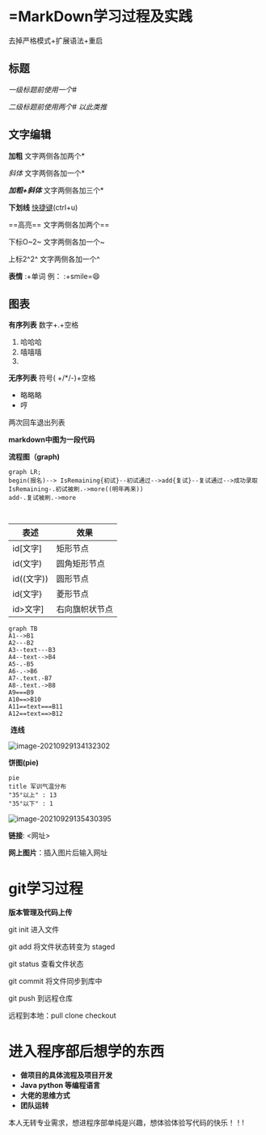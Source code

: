 # =MarkDown学习过程及实践

去掉严格模式+扩展语法+重启

## 标题

*一级标题前使用一个#*

*二级标题前使用两个# 以此类推*

## 文字编辑

**加粗** 文字两侧各加两个*

*斜体*  文字两侧各加一个*

***加粗+斜体***  文字两侧各加三个*

**下划线**   <u>快捷键</u>(ctrl+u)

==高亮==  文字两侧各加两个==

下标O~2~  文字两侧各加一个~

上标2^2^ 文字两侧各加一个^

**表情** :+单词 例：  :+smile=:smile:

## 图表

**有序列表**  数字+.+空格

1. 哈哈哈
2. 嘻嘻嘻
3. 

**无序列表** 符号( +/*/-)+空格

+ 略略略
+ 哼

两次回车退出列表

**markdown中图为一段代码**

**流程图（graph)**

```mermaid
graph LR;
begin(报名)--> IsRemaining{初试}--初试通过-->add{复试}--复试通过-->成功录取
IsRemaining-.初试被刷.->more((明年再来))
add-.复试被刷.->more



```

| 表述       | 效果           |
| ---------- | -------------- |
| id[文字]   | 矩形节点       |
| id(文字)   | 圆角矩形节点   |
| id((文字)) | 圆形节点       |
| id{文字}   | 菱形节点       |
| id>文字]   | 右向旗帜状节点 |

```mermaid
graph TB
A1-->B1
A2---B2
A3--text---B3
A4--text-->B4
A5-.-B5
A6-.->B6
A7-.text.-B7
A8-.text.->B8
A9===B9
A10==>B10
A11==text===B11
A12==text==>B12
```



​                     **连线**



![image-20210929134132302](C:\Users\Administrator\AppData\Roaming\Typora\typora-user-images\image-20210929134132302.png)

**饼图(pie)**

```mermaid
pie
title 军训气温分布
"35°以上" : 13
"35°以下" : 1
```

![image-20210929135430395](C:\Users\Administrator\AppData\Roaming\Typora\typora-user-images\image-20210929135430395.png)

**链接**:  <网址>

**网上图片**：插入图片后输入网址

# git学习过程

**版本管理及代码上传**

git init 进入文件

git add 将文件状态转变为 staged   

git status 查看文件状态 

git commit 将文件同步到库中

git push 到远程仓库

远程到本地：pull clone checkout

# 进入程序部后想学的东西

+ **做项目的具体流程及项目开发**
+ **Java python 等编程语言**
+ **大佬的思维方式**
+ **团队运转**

本人无转专业需求，想进程序部单纯是兴趣，想体验体验写代码的快乐！！!

